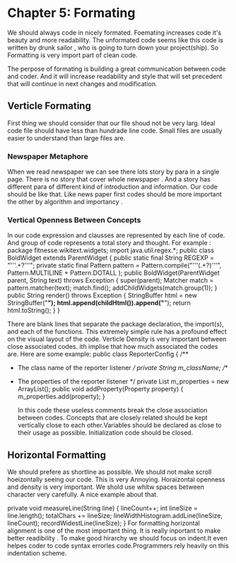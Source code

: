 # Chapter 5: Formating
We should always code in nicely formated. Foemating increases code it's beauty and more readability. The unformated code seems like this code is written by drunk sailor , who is going to turn down your project(ship).
So Formatting is very import part of clean code.

The perpose of formating is building a great communication between code and coder. And it will increase readability and style that will set precedent that will continue in next changes and modification.

## Verticle Formating
First thing we should consider that our file shoud not be very larg. Ideal code file should have less than hundrade line code.  Small files are usually easier to understand than large files are.

### Newspaper Metaphore
When we read newspaper we can see there lots story by para in a single page. There is no story that cover whole newspaper . And a story has different para of different kind of introduction and information. Our code should be like that. Like news paper first codes should be more important the other by algorithm and importancy . 

### Vertical Openness Between Concepts
In our code expression and clausses are represented by each line of code. And group of code represents a total story and thought.
 For example :
 package fitnesse.wikitext.widgets;
import java.util.regex.*;
public class BoldWidget extends ParentWidget {
public static final String REGEXP = "'''.+?'''";
private static final Pattern pattern = Pattern.compile("'''(.+?)'''",
Pattern.MULTILINE + Pattern.DOTALL
);
public BoldWidget(ParentWidget parent, String text) throws Exception {
super(parent);
Matcher match = pattern.matcher(text);
match.find();
addChildWidgets(match.group(1));
}
public String render() throws Exception {
StringBuffer html = new StringBuffer("<b>");
html.append(childHtml()).append("</b>");
return html.toString();
}
}

There are blank lines that separate the package
declaration, the import(s), and each of the functions. This extremely simple rule has a profound
effect on the visual layout of the code.
Verticle Density is very important between close associated codes. ith implise that how much associated the codes are.
Here are some example:
public class ReporterConfig {
/**
* The class name of the reporter listener
*/
private String m_className;
/**
* The properties of the reporter listener
*/
private List<Property> m_properties = new ArrayList<Property>();
public void addProperty(Property property) {
m_properties.add(property);
}
  
  In this code these useless comments break the close association between codes.
  Concepts that are closely related should be kept vertically close to each other.Variables should be declared as close to their usage as possible.
Initialization code should be closed.

## Horizontal Formatting

We should prefere as shortline as possible. We should not make scroll hoeizontally seeing our code. This is very Annoying.
Horaizontal openness and density is very important. We shold use whitw spaces between character very carefully. A nice example about that.

private void measureLine(String line) {
lineCount++;
int lineSize = line.length();
totalChars += lineSize;
lineWidthHistogram.addLine(lineSize, lineCount);
recordWidestLine(lineSize);
}
For formatting horizontal alignment is one of the most important thing. It is really inportant to make better readibility . 
To make good hirarchy we should focus on indent.It even helpes coder to code syntax  errorles
code.Programmers rely heavily on this indentation scheme. 
